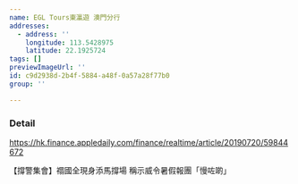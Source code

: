 ```yaml
---
name: EGL Tours東瀛遊 澳門分行
addresses:
  - address: ''
    longitude: 113.5428975
    latitude: 22.1925724
tags: []
previewImageUrl: ''
id: c9d2938d-2b4f-5884-a48f-0a57a28f77b0
group: ''

---
```

### Detail
https://hk.finance.appledaily.com/finance/realtime/article/20190720/59844672

【撐警集會】禤國全現身添馬撐場 稱示威令暑假報團「慢咗啲」 
